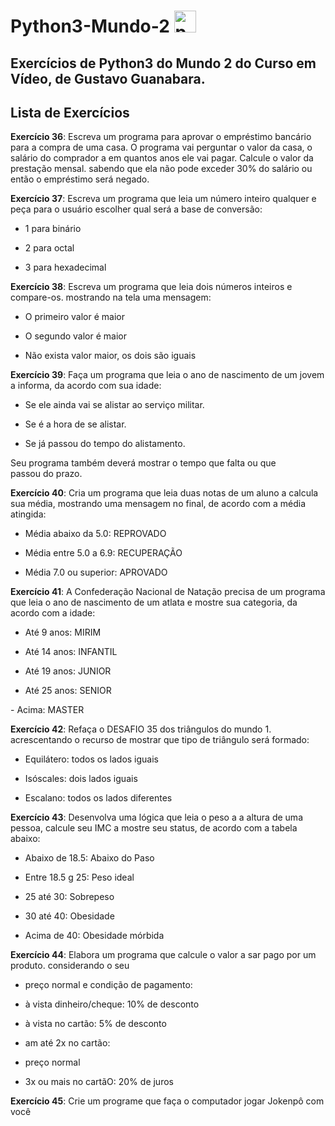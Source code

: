 # Python3-Mundo-2   <img src="https://cdn.jsdelivr.net/gh/devicons/devicon/icons/python/python-original.svg" height="35" alt="python logo"  />

## Exercícios de Python3 do Mundo 2 do Curso em Vídeo, de Gustavo Guanabara.

## Lista de Exercícios 

**Exercício 36**: Escreva um programa para aprovar o empréstimo bancário para a compra de uma casa. O programa vai perguntar o valor da casa, o salário do comprador a em quantos anos ele vai pagar. Calcule o valor da prestação mensal. sabendo que ela não pode exceder 30% do salário ou então o empréstimo será negado.

**Exercício 37**: Escreva um programa que leia um número inteiro qualquer e peça para o usuário escolher qual será a base de conversão:

- 1 para binário

- 2 para octal

- 3 para hexadecimal

**Exercício 38**: Escreva um programa que leia dois números inteiros e compare-os. mostrando na tela uma mensagem:

- O primeiro valor é maior 

- O segundo valor é maior 

- Não exista valor maior, os dois são iguais

**Exercício 39**: Faça um programa que leia o ano de nascimento de um jovem a informa, da acordo com sua idade:

- Se ele ainda vai se alistar ao serviço militar.

- Se é a hora de se alistar.

- Se já passou do tempo do alistamento.

Seu programa também deverá mostrar o tempo que falta ou que passou do prazo.

**Exercício 40**: Cria um programa que leia duas notas de um aluno a calcula sua média, mostrando uma mensagem no final, de acordo com a média atingida:

- Média abaixo da 5.0: REPROVADO

- Média entre 5.0 a 6.9: RECUPERAÇÃO

- Média 7.0 ou superior: APROVADO

**Exercício 41**: A Confederação Nacional de Natação precisa de um programa que leia o ano de nascimento de um atlata e mostre sua categoria, da acordo com a idade:

- Até 9 anos: MIRIM

- Até 14 anos: INFANTIL

- Até 19 anos: JUNIOR

- Até 25 anos: SENIOR

- Acima: MASTER

**Exercício 42**: Refaça o DESAFIO 35 dos triângulos do mundo 1. acrescentando o recurso de mostrar que tipo de triângulo será formado:

- Equilátero: todos os lados iguais

- Isóscales: dois lados iguais

- Escalano: todos os lados diferentes

**Exercício 43**: Desenvolva uma lógica que leia o peso a a altura de uma pessoa, calcule seu IMC a mostre seu status, de acordo com a tabela abaixo:

- Abaixo de 18.5: Abaixo do Paso

- Entre 18.5 g 25: Peso ideal

- 25 até 30: Sobrepeso

- 30 até 40: Obesidade

- Acima de 40: Obesidade mórbida

**Exercício 44**: Elabora um programa que calcule o valor a sar pago por um produto. considerando o seu

- preço normal e condição de pagamento:

- à vista dinheiro/cheque: 10% de desconto

- à vista no cartão: 5% de desconto

- am até 2x no cartão:

- preço normal

- 3x ou mais no cartãO: 20% de juros

**Exercício 45**: Crie um programe que faça o computador jogar Jokenpô com você
